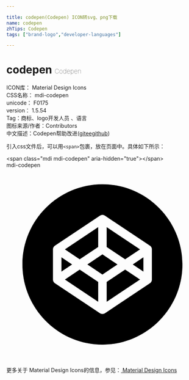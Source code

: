 ```yaml
---

title: codepen(Codepen) ICON转svg、png下载
name: codepen
zhTips: Codepen
tags: ["brand-logo","developer-languages"]

---
```


# codepen  <small style="font-size: 60%;font-weight: 100">Codepen</small>


<div class="detail-page">
<p>
<span>
ICON库：
<span class="badge-secondary badge">Material Design Icons</span> 
</span>
<br/>
<span>
CSS名称：
<span class="badge-secondary badge">mdi-codepen</span> 
</span>
<br/>
<span>
unicode：
<span class="badge-secondary badge">F0175</span> 
<copy-btn content='F0175' btn-title=""></copy-btn>
<copy-btn :content='String.fromCodePoint(parseInt("F0175", 16))' btn-title="复制U"></copy-btn>
</span>
<br/>
<span>
version：
<span class="badge-secondary badge">1.5.54</span> 
</span><br/><span>Tag：<span class="badge-light badge"><router-link to="/tags/brand-logo.html">商标、logo</router-link></span><span class="badge-light badge"><router-link to="/tags/developer-languages.html">开发人员 、语言</router-link></span></span>
<br/>
<span>图标来源/作者：<span class="badge-light badge">Contributors</span></span> 
<br/>
<span class="zh-detail">中文描述：<span class="badge-primary badge">Codepen</span><span class="help-link"><span>帮助改进</span>(<a href="https://gitee.com/liuwave/icon-helper/edit/master/json/material/codepen.json" target="_blank" rel="noopener noreferrer">gitee</a><a href="https://github.com/liuwave/icon-helper/edit/master/json/material/codepen.json" target="_blank" rel="noopener noreferrer">github</a></span>)</span><br/>
</p>
</div>
<div class="alert alert-dark">
  <i class="mdi mdi-codepen mdi-48px"></i>
  <i class="mdi mdi-codepen mdi-36px"></i>
  <i class="mdi mdi-codepen mdi-24px"></i>
  <i class="mdi mdi-codepen mdi-18px"></i>
</div>
<div>
  <p>引入css文件后，可以用<code>&lt;span&gt;</code>包裹，放在页面中。具体如下所示：    
  </p>
  <div class="alert alert-primary" style="font-size: 14px">
    &lt;span class="mdi mdi-codepen" aria-hidden="true"&gt;&lt;/span&gt;
    <copy-btn content='<span class="mdi mdi-codepen" aria-hidden="true"></span>'></copy-btn>
  </div>
  <div class="alert alert-secondary">
    <i class="mdi mdi-codepen"
    style="font-size: 24px"
    aria-hidden="true"></i> mdi-codepen
    <copy-btn content="mdi-codepen" btn-title="复制图标名称"></copy-btn>
  </div>
</div>
<div id="svg" class="svg-wrap">
<svg xmlns="http://www.w3.org/2000/svg" viewBox="0 0 24 24"><path d="M8.21 12L6.88 12.89V11.11L8.21 12M11.47 9.82V7.34L7.31 10.12L9.16 11.36L11.47 9.82M16.7 10.12L12.53 7.34V9.82L14.84 11.36L16.7 10.12M7.31 13.88L11.47 16.66V14.18L9.16 12.64L7.31 13.88M12.53 14.18V16.66L16.7 13.88L14.84 12.64L12.53 14.18M12 10.74L10.12 12L12 13.26L13.88 12L12 10.74M22 12C22 17.5 17.5 22 12 22C6.5 22 2 17.5 2 12C2 6.5 6.5 2 12 2C17.5 2 22 6.5 22 12M18.18 10.12C18.18 10.09 18.18 10.07 18.18 10.05L18.17 10L18.17 10L18.16 9.95C18.15 9.94 18.15 9.93 18.14 9.91L18.13 9.89L18.11 9.85L18.1 9.83L18.08 9.8L18.06 9.77L18.03 9.74L18 9.72L18 9.7L17.96 9.68L17.95 9.67L12.3 5.91C12.12 5.79 11.89 5.79 11.71 5.91L6.05 9.67L6.05 9.68L6 9.7C6 9.71 6 9.72 6 9.72L5.97 9.74L5.94 9.77L5.93 9.8L5.9 9.83L5.89 9.85L5.87 9.89L5.86 9.91L5.84 9.95L5.84 10L5.83 10L5.82 10.05C5.82 10.07 5.82 10.09 5.82 10.12V13.88C5.82 13.91 5.82 13.93 5.82 13.95L5.83 14L5.84 14L5.84 14.05C5.85 14.06 5.85 14.07 5.86 14.09L5.87 14.11L5.89 14.15L5.9 14.17L5.92 14.2L5.94 14.23C5.95 14.24 5.96 14.25 5.97 14.26L6 14.28L6 14.3L6.04 14.32L6.05 14.33L11.71 18.1C11.79 18.16 11.9 18.18 12 18.18C12.1 18.18 12.21 18.15 12.3 18.1L17.95 14.33L17.96 14.32L18 14.3L18 14.28L18.03 14.26L18.06 14.23L18.08 14.2L18.1 14.17L18.11 14.15L18.13 14.11L18.14 14.09L18.16 14.05L18.16 14L18.17 14L18.18 13.95C18.18 13.93 18.18 13.91 18.18 13.88V10.12M17.12 12.89V11.11L15.79 12L17.12 12.89Z" /></svg>
</div>
<detail full-name='mdi-codepen'></detail>
    
<div><p>更多关于 Material Design Icons的信息，参见：<a target="_blank" href="https://iconhelper.cn/material.html"> Material Design Icons</a>
</p></div>

